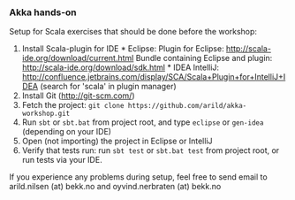 ### Akka hands-on

Setup for Scala exercises that should be done before the workshop:

1. Install Scala-plugin for IDE
       * Eclipse:
              Plugin for Eclipse: http://scala-ide.org/download/current.html
              Bundle containing Eclipse and plugin: http://scala-ide.org/download/sdk.html
       * IDEA IntelliJ:
              http://confluence.jetbrains.com/display/SCA/Scala+Plugin+for+IntelliJ+IDEA
              (search for 'scala' in plugin manager)
2. Install Git (http://git-scm.com/)
3. Fetch the project: `git clone https://github.com/arild/akka-workshop.git`
4. Run `sbt` or `sbt.bat` from project root, and type `eclipse` or `gen-idea` (depending on your IDE)
5. Open (not importing) the project in Eclipse or IntelliJ
6. Verify that tests run: run `sbt test` or `sbt.bat test` from project root, or run tests via your IDE.

If you experience any problems during setup, feel free to send email to arild.nilsen (at) bekk.no and oyvind.nerbraten (at) bekk.no
